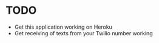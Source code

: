 # TODO

* Get this application working on Heroku
* Get receiving of texts from your Twilio number working
